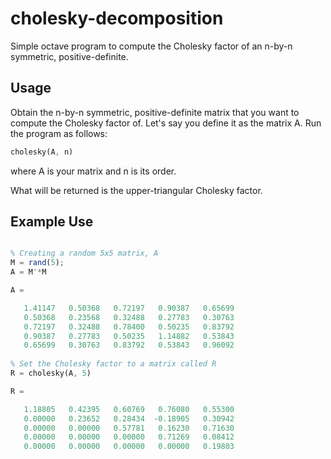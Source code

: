 # cholesky-decomposition
Simple octave program to compute the Cholesky factor of an n-by-n symmetric, positive-definite.

## Usage
Obtain the n-by-n symmetric, positive-definite matrix that you want to compute the Cholesky factor of.
Let's say you define it as the matrix A.
Run the program as follows:

```octave
cholesky(A, n)
```
where A is your matrix and n is its order.

What will be returned is the upper-triangular Cholesky factor.

## Example Use
```octave

% Creating a random 5x5 matrix, A
M = rand(5);
A = M'*M

A =

   1.41147   0.50368   0.72197   0.90387   0.65699
   0.50368   0.23568   0.32488   0.27783   0.30763
   0.72197   0.32488   0.78400   0.50235   0.83792
   0.90387   0.27783   0.50235   1.14882   0.53843
   0.65699   0.30763   0.83792   0.53843   0.96092
   
% Set the Cholesky factor to a matrix called R
R = cholesky(A, 5)

R =

   1.18805   0.42395   0.60769   0.76080   0.55300
   0.00000   0.23652   0.28434  -0.18905   0.30942
   0.00000   0.00000   0.57781   0.16230   0.71630
   0.00000   0.00000   0.00000   0.71269   0.08412
   0.00000   0.00000   0.00000   0.00000   0.19803
   
```
